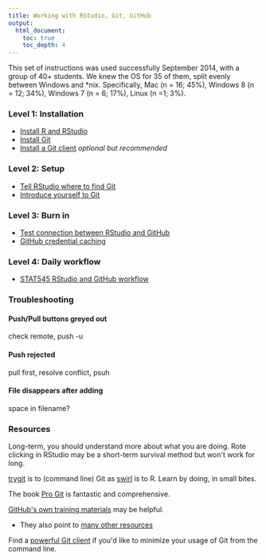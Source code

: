 ```yaml
---
title: Working with RStudio, Git, GitHub
output:
  html_document:
    toc: true
    toc_depth: 4
---
```


This set of instructions was used successfully September 2014, with a group of 40+ students. We knew the OS for 35 of them, split evenly between Windows and \*nix. Specifically, Mac (n = 16; 45%), Windows 8 (n = 12; 34%), Windows 7 (n = 6; 17%), Linux (n =1; 3%).

### Level 1: Installation

  * [Install R and RStudio](block000_r-rstudio-install.html)
  * [Install Git](git01_git-install.html)
  * [Install a Git client](git02_git-clients.html) *optional but recommended*

### Level 2: Setup

  * [Tell RStudio where to find Git](git03_rstudio-meet-git.html)
  * [Introduce yourself to Git](git04_introduce-self-to-git.html)

### Level 3: Burn in

  * [Test connection between RStudio and GitHub](git05_first-use-git-rstudio.html)
  * [GitHub credential caching](git06_credential-caching.html)

### Level 4: Daily workflow

  * [STAT545 RStudio and GitHub workflow](git07_git-usage.html)

### Troubleshooting

#### Push/Pull buttons greyed out

check remote, push -u

#### Push rejected

pull first, resolve conflict, psuh

#### File disappears after adding

space in filename?

### Resources

Long-term, you should understand more about what you are doing. Rote clicking in RStudio may be a short-term survival method but won't work for long.

[trygit](https://try.github.io/levels/1/challenges/1) is to (command line) Git as [swirl](http://swirlstats.com) is to R. Learn by doing, in small bites.

The book [Pro Git](http://git-scm.com/book) is fantastic and comprehensive.

[GitHub's own training materials](http://training.github.com/kit/) may be helpful.

  * They also point to [many other resources](https://help.github.com/articles/what-are-other-good-resources-for-learning-git-and-github)

Find a [powerful Git client](git02_git-clients.html) if you'd like to minimize your usage of Git from the command line.